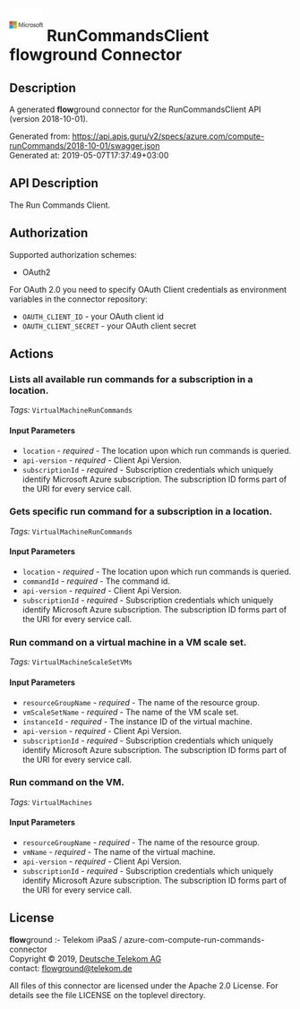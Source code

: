 # ![LOGO](logo.png) RunCommandsClient **flow**ground Connector

## Description

A generated **flow**ground connector for the RunCommandsClient API (version 2018-10-01).

Generated from: https://api.apis.guru/v2/specs/azure.com/compute-runCommands/2018-10-01/swagger.json<br/>
Generated at: 2019-05-07T17:37:49+03:00

## API Description

The Run Commands Client.

## Authorization

Supported authorization schemes:
- OAuth2

For OAuth 2.0 you need to specify OAuth Client credentials as environment variables in the connector repository:
* `OAUTH_CLIENT_ID` - your OAuth client id
* `OAUTH_CLIENT_SECRET` - your OAuth client secret

## Actions

### Lists all available run commands for a subscription in a location.

*Tags:* `VirtualMachineRunCommands`

#### Input Parameters
* `location` - _required_ - The location upon which run commands is queried.
* `api-version` - _required_ - Client Api Version.
* `subscriptionId` - _required_ - Subscription credentials which uniquely identify Microsoft Azure subscription. The subscription ID forms part of the URI for every service call.

### Gets specific run command for a subscription in a location.

*Tags:* `VirtualMachineRunCommands`

#### Input Parameters
* `location` - _required_ - The location upon which run commands is queried.
* `commandId` - _required_ - The command id.
* `api-version` - _required_ - Client Api Version.
* `subscriptionId` - _required_ - Subscription credentials which uniquely identify Microsoft Azure subscription. The subscription ID forms part of the URI for every service call.

### Run command on a virtual machine in a VM scale set.

*Tags:* `VirtualMachineScaleSetVMs`

#### Input Parameters
* `resourceGroupName` - _required_ - The name of the resource group.
* `vmScaleSetName` - _required_ - The name of the VM scale set.
* `instanceId` - _required_ - The instance ID of the virtual machine.
* `api-version` - _required_ - Client Api Version.
* `subscriptionId` - _required_ - Subscription credentials which uniquely identify Microsoft Azure subscription. The subscription ID forms part of the URI for every service call.

### Run command on the VM.

*Tags:* `VirtualMachines`

#### Input Parameters
* `resourceGroupName` - _required_ - The name of the resource group.
* `vmName` - _required_ - The name of the virtual machine.
* `api-version` - _required_ - Client Api Version.
* `subscriptionId` - _required_ - Subscription credentials which uniquely identify Microsoft Azure subscription. The subscription ID forms part of the URI for every service call.

## License

**flow**ground :- Telekom iPaaS / azure-com-compute-run-commands-connector<br/>
Copyright © 2019, [Deutsche Telekom AG](https://www.telekom.de)<br/>
contact: flowground@telekom.de

All files of this connector are licensed under the Apache 2.0 License. For details
see the file LICENSE on the toplevel directory.
